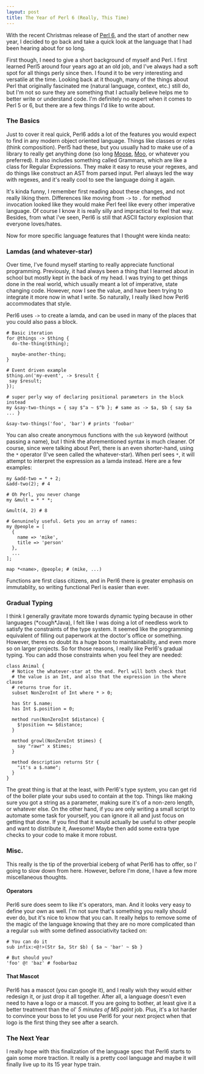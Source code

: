 ```yaml
---
layout: post
title: The Year of Perl 6 (Really, This Time)
---
```


With the recent Christmas release of [Perl 6](https://perl6advent.wordpress.com/2015/12/25/christmas-is-here/), and the start of another new year, I decided to go back and take a quick look at the language that I had been hearing about for so long.

First though, I need to give a short background of myself and Perl. I first learned Perl5 around four years ago at an old job, and I've always had a soft spot for all things perly since then. I found it to be very interesting and versatile at the time. Looking back at it though, many of the things about Perl that originally fascinated me (natural language, context, etc.) still do, but I'm not so sure they are something that I actually believe helps me to better write or understand code. I'm definitely no expert when it comes to Perl 5 or 6, but there are a few things I'd like to write about.

### The Basics

Just to cover it real quick, Perl6 adds a lot of the features you would expect to find in any modern object oriented language. Things like classes or roles (think composition). Perl5 had these, but you usually had to make use of a library to really get anything done (so long [Moose](https://metacpan.org/pod/Moose), [Moo](https://metacpan.org/pod/Moo), or whatever you preferred). It also includes something called Grammars, which are like a class for Regular Expressions. They make it easy to reuse your regexes, and do things like construct an AST from parsed input. Perl always led the way with regexes, and it's really cool to see the language doing it again.

It's kinda funny, I remember first reading about these changes, and not really liking them. Differences like moving from `->` to `.` for method invocation looked like they would make Perl feel like every other imperative language. Of course I know it is really silly and impractical to feel that way. Besides, from what i've seen, Perl6 is still that ASCII factory explosion that everyone loves/hates.

Now for more specific language features that I thought were kinda neato:

### Lamdas (and whatever-star)

Over time, I've found myself starting to really appreciate functional programming. Previously, it had always been a thing that I learned about in school but mostly kept in the back of my head. I was trying to get things done in the real world, which usually meant a lot of imperative, state changing code. However, now I see the value, and have been trying to integrate it more now in what I write. So naturally, I really liked how Perl6 accommodates that style.

Perl6 uses `->` to create a lamda, and can be used in many of the places that you could also pass a block.

```perl6
# Basic iteration
for @things -> $thing {
  do-the-thing($thing);

  maybe-another-thing;
}

# Event driven example
$thing.on('my-event', -> $result {
 say $result;
});

# super perly way of declaring positional parameters in the block instead
my &say-two-things = { say $^a ~ $^b }; # same as -> $a, $b { say $a ... }

&say-two-things('foo', 'bar') # prints 'foobar'
```

You can also create anonymous functions with the `sub` keyword (without passing a name), but I think the aforementioned syntax is much cleaner. Of course, since were talking about Perl, there is an even shorter-hand, using the `*` operator (I've seen called the whatever-star). When perl sees `*`, it will attempt to interpret the expression as a lamda instead. Here are a few examples:

```perl6
my &add-two = * + 2;
&add-two(2); # 4

# Oh Perl, you never change
my &mult = * * *;

&mult(4, 2) # 8

# Genuninely useful. Gets you an array of names:
my @people = [
  {
    name => 'mike',
    title => 'person'
  },
  ...
];

map *<name>, @people; # (mike, ...)
```

Functions are first class citizens, and in Perl6 there is greater emphasis on immutablity, so writing functional Perl is easier than ever.

### Gradual Typing

I think I generally gravitate more towards dynamic typing because in other languages (\*cough\*Java), I felt like I was doing a lot of needless work to satisfy the constraints of the type system. It seemed like the programming equivalent of filling out paperwork at the doctor's office or something. However, theres no doubt its a huge boon to maintainability, and even more so on larger projects. So for those reasons, I really like Perl6's gradual typing. You can add those constraints when you feel they are needed:

```perl6
class Animal {
  # Notice the whatever-star at the end. Perl will both check that
  # the value is an Int, and also that the expression in the where clause
  # returns true for it.
  subset NonZeroInt of Int where * > 0;

  has Str $.name;
  has Int $.position = 0;

  method run(NonZeroInt $distance) {
    $!position += $distance;
  }

  method growl(NonZeroInt $times) {
    say "rawr" x $times;
  }

  method description returns Str {
    "it's a $.name";
  }
}
```

The great thing is that at the least, with Perl6's type system, you can get rid of the boiler plate your subs used to contain at the top. Things like making sure you got a string as a parameter, making sure it's of a non-zero length, or whatever else. On the other hand, if you are only writing a small script to automate some task for yourself, you can ignore it all and just focus on getting that done. If you find that it would actually be useful to other people and want to distribute it, Awesome! Maybe then add some extra type checks to your code to make it more robust.

### Misc.

This really is the tip of the proverbial iceberg of what Perl6 has to offer, so I' going to slow down from here. However, before I'm done, I have a few more miscellaneous thoughts.

#### Operators

Perl6 sure does seem to like it's operators, man. And it looks very easy to define your own as well. I'm not sure that's something you really should ever do, but it's nice to know that you can. It really helps to remove some of the magic of the language knowing that they are no more complicated than a regular `sub` with some defined associativity tacked on:

```perl6
# You can do it
sub infix:<@!>(Str $a, Str $b) { $a ~ 'bar' ~ $b }

# But should you?
'foo' @! 'baz' # foobarbaz
```

#### That Mascot

Perl6 has a mascot (you can google it), and I really wish they would either redesign it, or just drop it all together. After all, a language doesn't even need to have a logo or a mascot. If you are going to bother, at least give it a better treatment than the ol' _5 minutes of MS paint_ job. Plus, it's a lot harder to convince your boss to let you use Perl6 for your next project when that logo is the first thing they see after a search.

### The Next Year

I really hope with this finalization of the language spec that Perl6 starts to gain some more traction. It really is a pretty cool language and maybe it will finally live up to its 15 year hype train.

